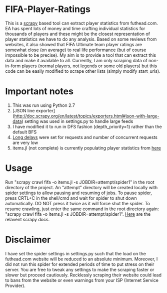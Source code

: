 # FIFA-Player-Ratings

This is a [scrapy](https://github.com/scrapy/scrapy) based tool can extract player statistics from futhead.com. EA has spent lots of money and time crafting individual statistics for thousands of players and these might be the closest representation of player statistics we have to do any analysis. Based on some reviews from websites, it also showed that FIFA Ultimate team player ratings are somewhat close (on average) to real life performance (but of course impossible to be precise). My aim is to provide a tool that can extract this data and make it available to all. Currently, I am only scraping data of non-in-form players (normal players, not legends or some old players) but this code can be easily modified to scrape other lists (simply modify start_urls).

# Important notes
1. This was run using Python 2.7
2. [JSON line exporter] (http://doc.scrapy.org/en/latest/topics/exporters.html#json-with-large-data) setting was used in settings.py to handle large feeds 
3. I have modified it to run in DFS fashion (depth_priority=1) rather than the default BFS
4. [Long delays](http://doc.scrapy.org/en/latest/topics/autothrottle.html) were set for requests and number of concurrent requests are very low
5. items.jl (not complete) is currently populating player statistics from [here](http://www.futhead.com/16/players/?level=all_nif&bin_platform=ps)

# Usage
Run "scrapy crawl fifa -o items.jl -s JOBDIR=attempt/spider1" in the root directory of the project. An "attempt" directory will be created locally with spider settings to allow pausing and resuming of jobs. To pause spider, press CRTL+C in the shell/cmd and wait for spider to shut down automatically. DO NOT press it twice as it will force shut the spider. To resume crawling, just enter the same command in the root directory again: "scrapy crawl fifa -o items.jl -s JOBDIR=attempt/spider1". [Here](http://doc.scrapy.org/en/latest/topics/jobs.html) are the relavent scrapy docs.

# Disclaimer
I have set the spider settings in settings.py such that the load on the futhead.com website will be reduced to an absolute minimum. Moreover, I did not run this spider for extended periods of time to put stress on their server. You are free to tweak any settings to make the scraping faster or slower but proceed cautiously. Recklessly scraping their website could lead to bans from the website or even warnings from your ISP (Internet Service Provider).
